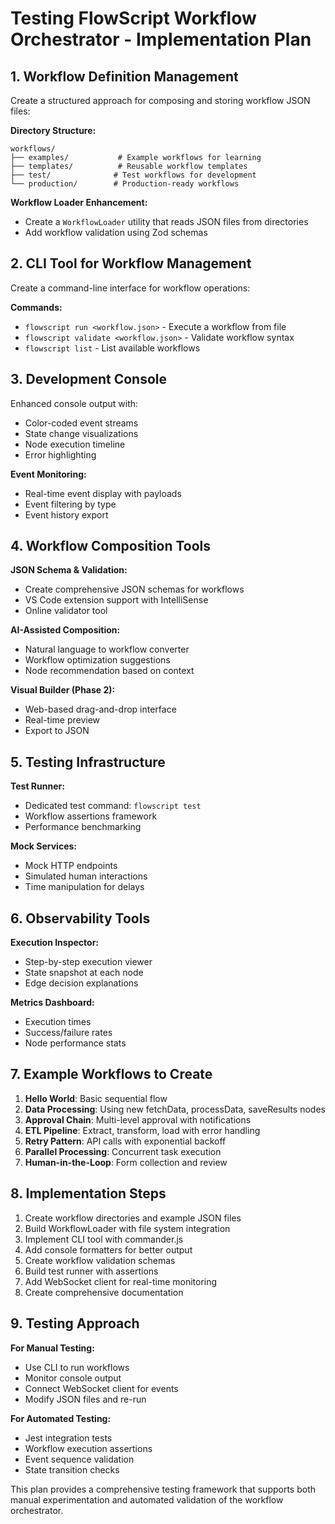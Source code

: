 # Testing FlowScript Workflow Orchestrator - Implementation Plan

## 1. **Workflow Definition Management**
Create a structured approach for composing and storing workflow JSON files:

**Directory Structure:**
```
workflows/
├── examples/           # Example workflows for learning
├── templates/          # Reusable workflow templates
├── test/              # Test workflows for development
└── production/        # Production-ready workflows
```

**Workflow Loader Enhancement:**
- Create a `WorkflowLoader` utility that reads JSON files from directories
- Add workflow validation using Zod schemas


## 2. **CLI Tool for Workflow Management**
Create a command-line interface for workflow operations:

**Commands:**
- `flowscript run <workflow.json>` - Execute a workflow from file
- `flowscript validate <workflow.json>` - Validate workflow syntax
- `flowscript list` - List available workflows


## 3. **Development Console**
Enhanced console output with:
- Color-coded event streams
- State change visualizations
- Node execution timeline
- Error highlighting

**Event Monitoring:**
- Real-time event display with payloads
- Event filtering by type
- Event history export

## 4. **Workflow Composition Tools**

**JSON Schema & Validation:**
- Create comprehensive JSON schemas for workflows
- VS Code extension support with IntelliSense
- Online validator tool

**AI-Assisted Composition:**
- Natural language to workflow converter
- Workflow optimization suggestions
- Node recommendation based on context

**Visual Builder (Phase 2):**
- Web-based drag-and-drop interface
- Real-time preview
- Export to JSON

## 5. **Testing Infrastructure**

**Test Runner:**
- Dedicated test command: `flowscript test`
- Workflow assertions framework
- Performance benchmarking

**Mock Services:**
- Mock HTTP endpoints
- Simulated human interactions
- Time manipulation for delays

## 6. **Observability Tools**

**Execution Inspector:**
- Step-by-step execution viewer
- State snapshot at each node
- Edge decision explanations

**Metrics Dashboard:**
- Execution times
- Success/failure rates
- Node performance stats

## 7. **Example Workflows to Create**

1. **Hello World**: Basic sequential flow
2. **Data Processing**: Using new fetchData, processData, saveResults nodes
3. **Approval Chain**: Multi-level approval with notifications
4. **ETL Pipeline**: Extract, transform, load with error handling
5. **Retry Pattern**: API calls with exponential backoff
6. **Parallel Processing**: Concurrent task execution
7. **Human-in-the-Loop**: Form collection and review

## 8. **Implementation Steps**

1. Create workflow directories and example JSON files
2. Build WorkflowLoader with file system integration
3. Implement CLI tool with commander.js
4. Add console formatters for better output
5. Create workflow validation schemas
6. Build test runner with assertions
7. Add WebSocket client for real-time monitoring
8. Create comprehensive documentation

## 9. **Testing Approach**

**For Manual Testing:**
- Use CLI to run workflows
- Monitor console output
- Connect WebSocket client for events
- Modify JSON files and re-run

**For Automated Testing:**
- Jest integration tests
- Workflow execution assertions
- Event sequence validation
- State transition checks

This plan provides a comprehensive testing framework that supports both manual experimentation and automated validation of the workflow orchestrator.